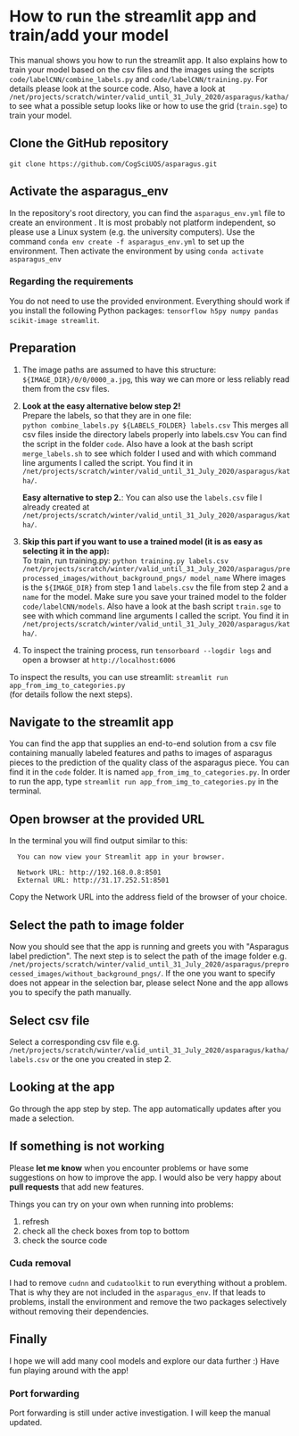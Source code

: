 # How to run the streamlit app and train/add your model

This manual shows you how to run the streamlit app. It also explains how to train your model based on the csv files and the images using the scripts `code/labelCNN/combine_labels.py` and `code/labelCNN/training.py`. For details please look at the source code. Also, have a look at `/net/projects/scratch/winter/valid_until_31_July_2020/asparagus/katha/` to see what a possible setup looks like or how to use the grid (`train.sge`) to train your model.


## Clone the GitHub repository

`git clone https://github.com/CogSciUOS/asparagus.git`



## Activate the asparagus_env

In the repository's root directory, you can find the `asparagus_env.yml` file to create an environment . It is most probably not platform independent, so please use a Linux system (e.g. the university computers). Use the command `conda env create -f asparagus_env.yml` to set up the environment. Then activate the environment by using `conda activate asparagus_env`


### Regarding the requirements

You do not need to use the provided environment. Everything should work if you install the following Python packages: `tensorflow h5py numpy pandas scikit-image streamlit`.


## Preparation

1. The image paths are assumed to have this structure:
   `${IMAGE_DIR}/0/0/0000_a.jpg`, this way we can more or less reliably read
   them from the csv files.


2. **Look at the easy alternative below step 2!**    
    Prepare the labels, so that they are in one file:  
   `python combine_labels.py ${LABELS_FOLDER} labels.csv`
   This merges all csv files inside the directory labels properly into labels.csv
   You can find the script in the folder `code`. Also have a look at the bash script `merge_labels.sh` to see which folder I used and with which command line arguments I called the script. You find it in `/net/projects/scratch/winter/valid_until_31_July_2020/asparagus/katha/`.

   **Easy alternative to step 2.**:  You can also use the `labels.csv` file I already created at `/net/projects/scratch/winter/valid_until_31_July_2020/asparagus/katha/`.  

3. **Skip this part if you want to use a trained model (it is as easy as selecting it in the app):**    
    To train, run training.py:
   `python training.py labels.csv /net/projects/scratch/winter/valid_until_31_July_2020/asparagus/preprocessed_images/without_background_pngs/ model_name`
   Where images is the `${IMAGE_DIR}` from step 1 and `labels.csv` the file from step 2 and a `name` for the model.
   Make sure you save your trained model to the folder `code/labelCNN/models`. Also have a look at the bash script `train.sge` to see with which command line arguments I called the script. You find it in `/net/projects/scratch/winter/valid_until_31_July_2020/asparagus/katha/`.

4. To inspect the training process, run
   `tensorboard --logdir logs`
   and open a browser at `http://localhost:6006`


To inspect the results, you can use streamlit: `streamlit run app_from_img_to_categories.py`  
(for details follow the next steps).


## Navigate to the streamlit app

You can find the app that supplies an end-to-end solution from a csv file containing manually labeled features and paths to images of asparagus pieces to the prediction of the quality class of the asparagus piece. You can find it in the `code` folder. It is named `app_from_img_to_categories.py`.
In order to run the app, type `streamlit run app_from_img_to_categories.py` in the terminal.

## Open browser at the provided URL

In the terminal you will find output similar to this:

```
  You can now view your Streamlit app in your browser.

  Network URL: http://192.168.0.8:8501
  External URL: http://31.17.252.51:8501
```
Copy the Network URL into the address field of the browser of your choice.


## Select the path to image folder

Now you should see that the app is running and greets you with "Asparagus label prediction".
The next step is to select the path of the image folder e.g. `/net/projects/scratch/winter/valid_until_31_July_2020/asparagus/preprocessed_images/without_background_pngs/`. If the one you want to specify does not appear in the selection bar, please select None and the app allows you to specify the path manually.

## Select csv file

Select a corresponding csv file e.g. `/net/projects/scratch/winter/valid_until_31_July_2020/asparagus/katha/labels.csv` or the one you created in step 2.


## Looking at the app

Go through the app step by step. The app automatically updates after you made a selection.

## If something is not working

Please **let me know** when you encounter problems or have some suggestions on how to improve the app. I would also be very happy about **pull requests** that add new features.

Things you can try on your own when running into problems:
1. refresh
2. check all the check boxes from top to bottom
3. check the source code

### Cuda removal

I had to remove `cudnn` and `cudatoolkit` to run everything without a problem. That is why they are not included in the `asparagus_env`.
If that leads to problems, install the environment and remove the two packages selectively without removing their dependencies.

## Finally

I hope we will add many cool models and explore our data further :)
Have fun playing around with the app! 


### Port forwarding

Port forwarding is still under active investigation. I will keep the manual updated.